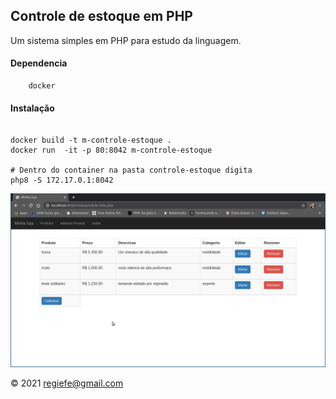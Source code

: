 ## Controle de estoque em PHP

Um sistema simples em PHP para estudo da linguagem. 

#### Dependencia
```
	docker
```
#### Instalação 
```

docker build -t m-controle-estoque .
docker run  -it -p 80:8042 m-controle-estoque

# Dentro do container na pasta controle-estoque digita
php8 -S 172.17.0.1:8042

```

![](img/controle.png)

&copy; 2021  regiefe@gmail.com
